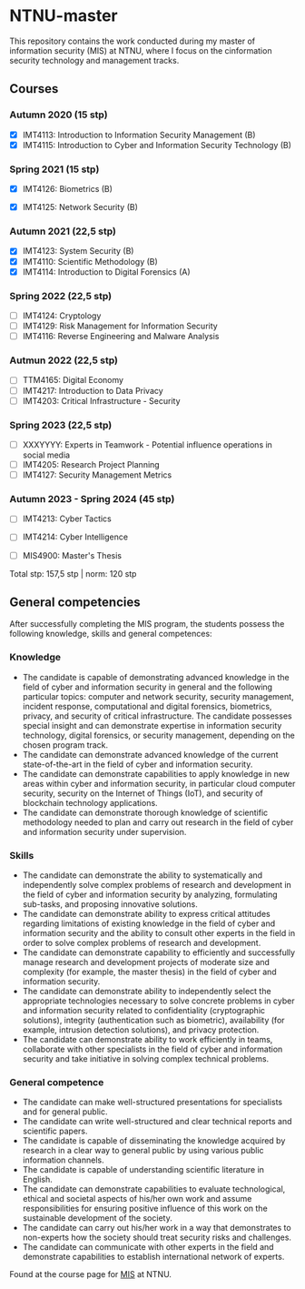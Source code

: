 # NTNU-master
This repository contains the work conducted during my master of information security (MIS) at NTNU, where I focus on the cinformation security technology and management tracks.
## Courses
### Autumn 2020 (15 stp)
- [X] IMT4113: Introduction to Information Security Management (B)
- [X] IMT4115: Introduction to Cyber and Information Security Technology (B)

### Spring 2021 (15 stp)
- [X] IMT4126: Biometrics (B)
- [X] IMT4125: Network Security (B)


### Autumn 2021 (22,5 stp)
- [X] IMT4123: System Security (B)
- [X] IMT4110: Scientific Methodology (B)
- [X] IMT4114: Introduction to Digital Forensics (A)

### Spring 2022 (22,5 stp)
- [ ] IMT4124: Cryptology
- [ ] IMT4129: Risk Management for Information Security
- [ ] IMT4116: Reverse Engineering and Malware Analysis

### Autmun 2022 (22,5 stp)
- [ ] TTM4165: Digital Economy 
- [ ] IMT4217: Introduction to Data Privacy
- [ ] IMT4203: Critical Infrastructure - Security

### Spring 2023 (22,5 stp)
- [ ] XXXYYYY: Experts in Teamwork - Potential influence operations in social media
- [ ] IMT4205: Research Project Planning
- [ ] IMT4127: Security Management Metrics 

### Autumn 2023 - Spring 2024 (45 stp)
- [ ] IMT4213: Cyber Tactics
- [ ] IMT4214: Cyber Intelligence
- [ ] MIS4900: Master's Thesis


Total stp: 157,5 stp | norm: 120 stp

## General competencies
After successfully completing the MIS program, the students possess the following knowledge, skills and general competences:

### Knowledge

- The candidate is capable of demonstrating advanced knowledge in the field of cyber and information security in general and the following particular topics: computer and network security, security management, incident response, computational and digital forensics, biometrics, privacy, and security of critical infrastructure. The candidate possesses special insight and can demonstrate expertise in information security technology, digital forensics, or security management, depending on the chosen program track.
- The candidate can demonstrate advanced knowledge of the current state-of-the-art in the field of cyber and information security.
- The candidate can demonstrate capabilities to apply knowledge in new areas within cyber and information security, in particular cloud computer security, security on the Internet of Things (IoT), and security of blockchain technology applications.
- The candidate can demonstrate thorough knowledge of scientific methodology needed to plan and carry out research in the field of cyber and information security under supervision.
 
### Skills

- The candidate can demonstrate the ability to systematically and independently solve complex problems of research and development in the field of cyber and information security by analyzing, formulating sub-tasks, and proposing innovative solutions.
- The candidate can demonstrate ability to express critical attitudes regarding limitations of existing knowledge in the field of cyber and information security and the ability to consult other experts in the field in order to solve complex problems of research and development.
- The candidate can demonstrate capability to efficiently and successfully manage research and development projects of moderate size and complexity (for example, the master thesis) in the field of cyber and information security.
- The candidate can demonstrate ability to independently select the appropriate technologies necessary to solve concrete problems in cyber and information security related to confidentiality (cryptographic solutions), integrity (authentication such as biometric), availability (for example, intrusion detection solutions), and privacy protection.
- The candidate can demonstrate ability to work efficiently in teams, collaborate with other specialists in the field of cyber and information security and take initiative in solving complex technical problems.
 
### General competence

- The candidate can make well-structured presentations for specialists and for general public.
- The candidate can write well-structured and clear technical reports and scientific papers.
- The candidate is capable of disseminating the knowledge acquired by research in a clear way to general public by using various public information channels.
- The candidate is capable of understanding scientific literature in English.
- The candidate can demonstrate capabilities to evaluate technological, ethical and societal aspects of his/her own work and assume responsibilities for ensuring positive influence of this work on the sustainable development of the society.
- The candidate can carry out his/her work in a way that demonstrates to non-experts how the society should treat security risks and challenges.
- The candidate can communicate with other experts in the field and demonstrate capabilities to establish international network of experts.

Found at the course page for [MIS](https://www.ntnu.edu/studies/mis/learning-outcome) at NTNU.
